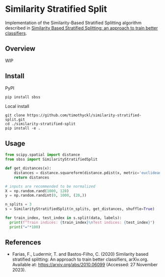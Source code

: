 # Similarity Stratified Split

Implementation of the Similarity-Based Stratified Splitting algorithm described in [Similarity Based Stratified Splitting: an approach to train better classifiers](https://arxiv.org/abs/2010.06099).

## Overview

WIP

## Install

PyPI
```bash
pip install sbss
```

Local install
```
git clone https://github.com/timothyckl/similarity-stratified-split.git
cd ./similarity-stratified-split
pip install -e .
```

## Usage

```python
from scipy.spatial import distance
from sbss import SimilarityStratifiedSplit

def get_distances(x):
    distances = distance.squareform(distance.pdist(x, metric='euclidean'))
    return distances

# inputs are recommended to be normalized
X = np.random.rand(1000, 128)
y = np.random.randint(0, 1000, (20,))

n_splits = 3
s = SimilarityStratifiedSplit(n_splits, get_distances, shuffle=True)

for train_index, test_index in s.split(data, labels):
  print(f"Train indices: {train_index}\nTest indices: {test_index}")
  print("="*100)
```

## References

- Farias, F., Ludermir, T. and Bastos-Filho, C. (2020) Similarity based stratified splitting: An approach to train better classifiers, arXiv.org. Available at: https://arxiv.org/abs/2010.06099 (Accessed: 27 November 2023). 